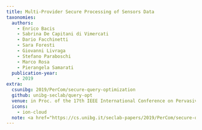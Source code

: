 ```yaml
---
title: Multi-Provider Secure Processing of Sensors Data
taxonomies:
  authors:
    - Enrico Bacis
    - Sabrina De Capitani di Vimercati
    - Dario Facchinetti
    - Sara Foresti
    - Giovanni Livraga
    - Stefano Paraboschi
    - Marco Rosa
    - Pierangela Samarati
  publication-year:
    - 2019
extra:
  csunibg: 2019/PerCom/secure-query-optimization
  github: unibg-seclab/query-opt
  venue: in Proc. of the 17th IEEE International Conference on Pervasive Computing and Communications Workshops (PerCom), Kyoto, Japan, March 11-15, 2019
  icons:
    - ion-cloud
  note: <a href="https://cs.unibg.it/seclab-papers/2019/PerCom/secure-query-optimization-poster.pdf">Poster</a>
---
```

